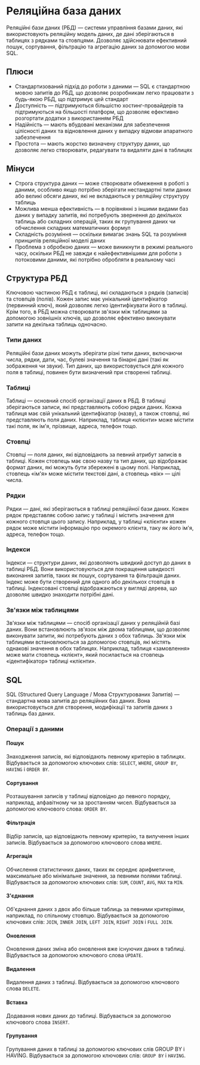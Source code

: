 # Реляційна база даних

Реляційні бази даних (РБД) — системи управління базами даних, які використовують реляційну модель даних, де дані зберігаються в таблицях з рядками та стовпцями. Дозволяє здійснювати ефективний пошук, сортування, фільтрацію та агрегацію даних за допомогою мови SQL.

## Плюси

-   Стандартизований підхід до роботи з даними — SQL є стандартною мовою запитів до РБД, що дозволяє розробникам легко працювати з будь-якою РБД, що підтримує цей стандарт
-   Доступність — підтримуються більшістю хостинг-провайдерів та підтримуються на більшості платформ, що дозволяє ефективно розгортати додатки з використанням РБД
-   Надійність — мають вбудовані механізми для забезпечення цілісності даних та відновлення даних у випадку відмови апаратного забезпечення
-   Простота — мають жорстко визначену структуру даних, що дозволяє легко створювати, редагувати та видаляти дані в таблицях

## Мінуси

-   Строга структура даних — може створювати обмеження в роботі з даними, особливо якщо потрібно зберігати нестандартні типи даних або великі обсяги даних, які не вкладаються у реляційну структуру таблиць
-   Можлива менша ефективність — в порівнянні з іншими видами баз даних у випадку запитів, які потребують звернення до декількох таблиць або складних операцій, таких як групування даних чи обчислення складних математичних формул
-   Складність розуміння — оскільки вимагає знань SQL та розуміння принципів реляційної моделі даних
-   Проблема з обробкою даних — може виникнути в режимі реального часу, оскільки РБД не завжди є найефективнішими для роботи з потоковими даними, які потрібно обробляти в реальному часі

## Структура РБД

Ключовою частиною РБД є таблиці, які складаються з рядків (записів) та стовпців (полів). Кожен запис має унікальний ідентифікатор (первинний ключ), який дозволяє легко ідентифікувати його в таблиці. Крім того, в РБД можна створювати зв'язки між таблицями за допомогою зовнішніх ключів, що дозволяє ефективно виконувати запити на декілька таблиць одночасно.

### Типи даних

Реляційні бази даних можуть зберігати різні типи даних, включаючи числа, рядки, дати, час, булеві значення та бінарні дані (такі як зображення чи звуки). Тип даних, що використовується для кожного поля в таблиці, повинен бути визначений при створенні таблиці.

### Таблиці

Таблиці — основний спосіб організації даних в РБД. В таблиці зберігаються записи, які представляють собою рядки даних. Кожна таблиця має свій унікальний ідентифікатор (назву), а також стовпці, які представляють поля даних. Наприклад, таблиця «клієнти» може містити такі поля, як ім'я, прізвище, адреса, телефон тощо.

### Стовпці

Стовпці — поля даних, які відповідають за певний атрибут записів в таблиці. Кожен стовпець має свою назву та тип даних, що відображає формат даних, які можуть бути збережені в цьому полі. Наприклад, стовпець «ім'я» може містити текстові дані, а стовпець «вік» — цілі числа.

### Рядки

Рядки — дані, які зберігаються в таблиці реляційної бази даних. Кожен рядок представляє собою запис у таблиці і містить значення для кожного стовпця цього запису. Наприклад, у таблиці «клієнти» кожен рядок може містити інформацію про окремого клієнта, таку як його ім'я, адреса, телефон тощо.

### Індекси

Індекси — структури даних, які дозволяють швидкий доступ до даних в таблиці РБД. Вони використовуються для покращення швидкості виконання запитів, таких як пошук, сортування та фільтрація даних. Індекс може бути створений для одного або декількох стовпців в таблиці. Індексовані стовпці відображаються у вигляді дерева, що дозволяє швидко знаходити потрібні дані.

### Зв'язки між таблицями

Зв'язки між таблицями — спосіб організації даних у реляційній базі даних. Вони встановлюють зв'язок між двома таблицями, що дозволяє виконувати запити, які потребують даних з обох таблиць. Зв'язки між таблицями встановлюються за допомогою стовпців, які містять однакові значення в обох таблицях. Наприклад, таблиця «замовлення» може мати стовпець «клієнт», який посилається на стовпець «ідентифікатор» таблиці «клієнти».

## SQL

SQL (Structured Query Language / Мова Структурованих Запитів) — стандартна мова запитів до реляційних баз даних. Вона використовується для створення, модифікації та запитів даних з таблиць баз даних.

### Операції з даними

#### Пошук

Знаходження записів, які відповідають певному критерію в таблицях.
Відбувається за допомогою ключових слів: `SELECT`, `WHERE`, `GROUP BY`, `HAVING` і `ORDER BY`.

#### Сортування

Розташування записів у таблиці відповідно до певного порядку, наприклад, алфавітному чи за зростанням чисел.
Відбувається за допомогою ключового слова: `ORDER BY`.

#### Фільтрація

Відбір записів, що відповідають певному критерію, та вилучення інших записів.
Відбувається за допомогою ключового слова `WHERE`.

#### Агрегація

Обчислення статистичних даних, таких як середнє арифметичне, максимальне або мінімальне значення, за певними полями таблиці.
Відбувається за допомогою ключових слів: `SUM`, `COUNT`, `AVG`, `MAX` та `MIN`.

#### З'єднання

Об'єднання даних з двох або більше таблиць за певними критеріями, наприклад, по спільному стовпцю.
Відбувається за допомогою ключових слів: `JOIN`, `INNER JOIN`, `LEFT JOIN`, `RIGHT JOIN` і `FULL JOIN`.

#### Оновлення

Оновлення даних зміна або оновлення вже існуючих даних в таблиці.
Відбувається за допомогою ключового слова `UPDATE`.

#### Видалення

Видалення даних з таблиці.
Відбувається за допомогою ключового слова `DELETE`.

#### Вставка

Додавання нових даних до таблиці.
Відбувається за допомогою ключового слова `INSERT`.

#### Групування

Групування даних в таблиці за допомогою ключових слів GROUP BY і HAVING.
Відбувається за допомогою ключових слів: `GROUP BY` і `HAVING`.
